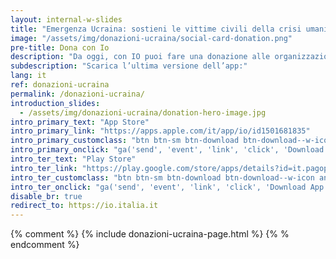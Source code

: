 ```yaml
---
layout: internal-w-slides
title: "Emergenza Ucraina: sostieni le vittime civili della crisi umanitaria"
image: "/assets/img/donazioni-ucraina/social-card-donation.png"
pre-title: Dona con Io
description: "Da oggi, con IO puoi fare una donazione alle organizzazioni umanitarie che assistono le vittime civili della crisi in Ucraina. L’importo verrà versato direttamente sul conto dell’organizzazione a cui scegli di donare."
subdescription: "Scarica l’ultima versione dell’app:"
lang: it
ref: donazioni-ucraina
permalink: /donazioni-ucraina/
introduction_slides:
  - /assets/img/donazioni-ucraina/donation-hero-image.jpg
intro_primary_text: "App Store"
intro_primary_link: "https://apps.apple.com/it/app/io/id1501681835"
intro_primary_customclass: "btn btn-sm btn-download btn-download--w-icon ios text-uppercase px-3 px-md-5 mr-2"
intro_primary_onclick: "ga('send', 'event', 'link', 'click', 'Download App: iOS', 1)"
intro_ter_text: "Play Store"
intro_ter_link: "https://play.google.com/store/apps/details?id=it.pagopa.io.app"
intro_ter_customclass: "btn btn-sm btn-download btn-download--w-icon android text-uppercase px-3 px-md-5 "
intro_ter_onclick: "ga('send', 'event', 'link', 'click', 'Download App: Android', 1)"
disable_br: true
redirect_to: https://io.italia.it
---
```


{% comment %}
{% include donazioni-ucraina-page.html %}
{% % endcomment %}
